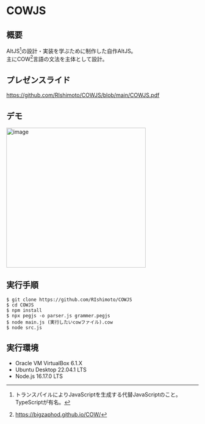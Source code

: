 # COWJS
## 概要
AltJS[^2]の設計・実装を学ぶために制作した自作AltJS。</br>
主にCOW[^1]言語の文法を主体として設計。</br>

[^1]:https://bigzaphod.github.io/COW/
[^2]:トランスパイルによりJavaScriptを生成する代替JavaScriptのこと。TypeScriptが有名。

## プレゼンスライド
https://github.com/RIshimoto/COWJS/blob/main/COWJS.pdf


## デモ
<img width="365" alt="image" src="https://user-images.githubusercontent.com/57135683/210615519-4ae87dba-5ff7-40b0-ac73-a2cbb8574a90.png">

## 実行手順
```
$ git clone https://github.com/RIshimoto/COWJS
$ cd COWJS
$ npm install 
$ npx pegjs -o parser.js grammer.pegjs
$ node main.js (実行したいcowファイル).cow
$ node src.js 
```

## 実行環境
- Oracle VM VirtualBox 6.1.X
- Ubuntu Desktop 22.04.1 LTS
- Node.js 16.17.0 LTS
